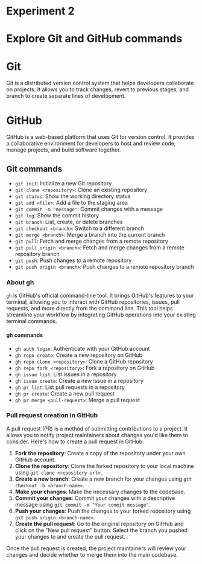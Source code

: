 # Experiment 2

# Explore Git and GitHub commands

# Git

Git is a distributed version control system that helps developers collaborate on projects. It allows you to track changes, revert to previous stages, and branch to create separate lines of development.

# GitHub

GitHub is a web-based platform that uses Git for version control. It provides a collaborative environment for developers to host and review code, manage projects, and build software together.

## Git commands

- `git init`: Initialize a new Git repository
- `git clone <repository>`: Clone an existing repository
- `git status`: Show the working directory status
- `git add <file>`: Add a file to the staging area
- `git commit -m "message"`: Commit changes with a message
- `git log`: Show the commit history
- `git branch`: List, create, or delete branches
- `git checkout <branch>`: Switch to a different branch
- `git merge <branch>`: Merge a branch into the current branch
- `git pull`: Fetch and merge changes from a remote repository
- `git pull origin <branch>`: Fetch and merge changes from a remote repository branch
- `git push`: Push changes to a remote repository
- `git push origin <branch>`: Push changes to a remote repository branch

### About gh

`gh` is GitHub's official command-line tool. It brings GitHub's features to your terminal, allowing you to interact with GitHub repositories, issues, pull requests, and more directly from the command line. This tool helps streamline your workflow by integrating GitHub operations into your existing terminal commands.

#### gh commands

- `gh auth login`: Authenticate with your GitHub account
- `gh repo create`: Create a new repository on GitHub
- `gh repo clone <repository>`: Clone a GitHub repository
- `gh repo fork <repository>`: Fork a repository on GitHub
- `gh issue list`: List issues in a repository
- `gh issue create`: Create a new issue in a repository
- `gh pr list`: List pull requests in a repository
- `gh pr create`: Create a new pull request
- `gh pr merge <pull-request>`: Merge a pull request

### Pull request creation in GitHub

A pull request (PR) is a method of submitting contributions to a project. It allows you to notify project maintainers about changes you'd like them to consider. Here's how to create a pull request in GitHub:

1. **Fork the repository**: Create a copy of the repository under your own GitHub account.
2. **Clone the repository**: Clone the forked repository to your local machine using `git clone <repository-url>`.
3. **Create a new branch**: Create a new branch for your changes using `git checkout -b <branch-name>`.
4. **Make your changes**: Make the necessary changes to the codebase.
5. **Commit your changes**: Commit your changes with a descriptive message using `git commit -m "Your commit message"`.
6. **Push your changes**: Push the changes to your forked repository using `git push origin <branch-name>`.
7. **Create the pull request**: Go to the original repository on GitHub and click on the "New pull request" button. Select the branch you pushed your changes to and create the pull request.

Once the pull request is created, the project maintainers will review your changes and decide whether to merge them into the main codebase.
